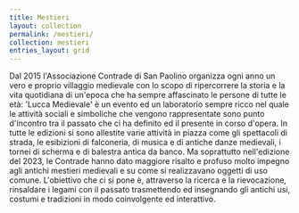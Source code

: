 ```yaml
---
title: Mestieri
layout: collection
permalink: /mestieri/
collection: mestieri
entries_layout: grid
---
```


Dal 2015 l'Associazione Contrade di San Paolino organizza ogni anno un vero e proprio villaggio medievale con lo scopo di ripercorrere la storia e la vita quotidiana di un'epoca che ha sempre affascinato le persone di tutte le età:
'Lucca Medievale' è un evento ed un laboratorio sempre ricco nel quale le attività sociali e simboliche che vengono rappresentate sono punto d'incontro tra il passato che ci ha definito ed il presente in corso d'opera. In tutte le edizioni si sono allestite varie attività in piazza come gli spettacoli di strada, le esibizioni di falconeria, di musica e di antiche danze medievali, i tornei di scherma e di balestra antica da banco. Ma soprattutto nell'edizione del 2023, le Contrade hanno dato maggiore risalto e profuso molto impegno agli antichi mestieri medievali e su come si realizzavano oggetti di uso comune. L'obiettivo che ci si pone è, attraverso la ricerca e la rievocazione, rinsaldare i legami con il passato trasmettendo ed insegnando gli antichi usi, costumi e tradizioni in modo coinvolgente ed interattivo.
